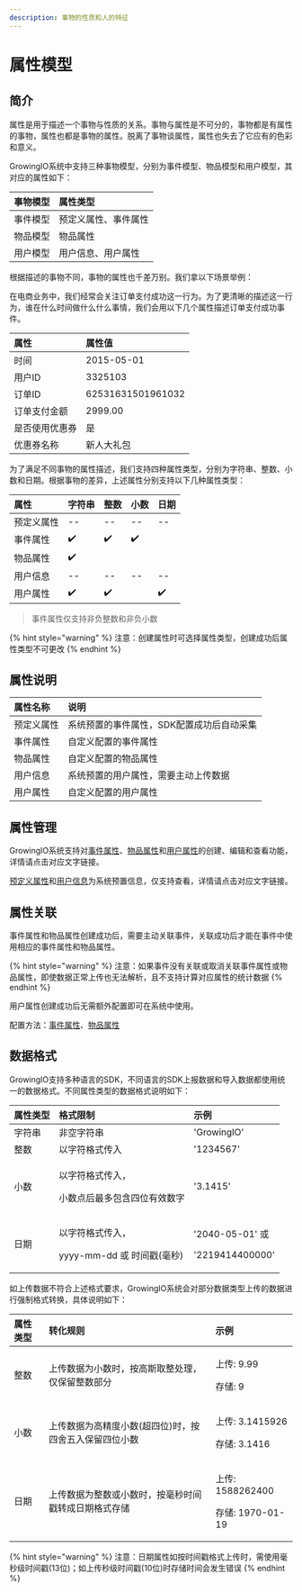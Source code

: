 ```yaml
---
description: 事物的性质和人的特征
---
```


# 属性模型

## 简介

属性是用于描述一个事物与性质的关系。事物与属性是不可分的，事物都是有属性的事物，属性也都是事物的属性。脱离了事物谈属性，属性也失去了它应有的色彩和意义。

GrowingIO系统中支持三种事物模型，分别为事件模型、物品模型和用户模型，其对应的属性如下：

| 事物模型 | 属性类型 |
| :--- | :--- |
| 事件模型 | 预定义属性、事件属性 |
| 物品模型 | 物品属性 |
| 用户模型 | 用户信息、用户属性 |

根据描述的事物不同，事物的属性也千差万别。我们拿以下场景举例：

在电商业务中，我们经常会关注订单支付成功这一行为。为了更清晰的描述这一行为，谁在什么时间做什么什么事情，我们会用以下几个属性描述订单支付成功事件。

| 属性 | 属性值 |
| :--- | :--- |
| 时间 | 2015-05-01 |
| 用户ID | 3325103 |
| 订单ID | 62531631501961032 |
| 订单支付金额 | 2999.00 |
| 是否使用优惠券 | 是 |
| 优惠券名称 | 新人大礼包 |

为了满足不同事物的属性描述，我们支持四种属性类型，分别为字符串、整数、小数和日期。根据事物的差异，上述属性分别支持以下几种属性类型：

| 属性 | 字符串 | 整数 | 小数 | 日期 |
| :--- | :--- | :--- | :--- | :--- |
| 预定义属性 | -- | -- | -- | -- |
| 事件属性 | ✔️ | ✔️ | ✔️ |  |
| 物品属性 | ✔️ |  |  |  |
| 用户信息 | -- | -- | -- | -- |
| 用户属性 | ✔️ | ✔️ |  | ✔️ |

> 事件属性仅支持非负整数和非负小数

{% hint style="warning" %}
注意：创建属性时可选择属性类型，创建成功后属性类型不可更改
{% endhint %}

## 属性说明

| 属性名称 | 说明 |
| :--- | :--- |
| 预定义属性 | 系统预置的事件属性，SDK配置成功后自动采集 |
| 事件属性 | 自定义配置的事件属性 |
| 物品属性 | 自定义配置的物品属性 |
| 用户信息 | 系统预置的用户属性，需要主动上传数据 |
| 用户属性 | 自定义配置的用户属性 |

## 属性管理

GrowingIO系统支持对[事件属性](../product-manual/customer-data-platform/data-center/property/event-property.md)、[物品属性](../product-manual/customer-data-platform/data-center/item/item-manage.md)和[用户属性](../product-manual/customer-data-platform/data-center/property/user-property/)的创建、编辑和查看功能，详情请点击对应文字链接。

[预定义属性](../product-manual/customer-data-platform/data-center/property/preset-property.md)和[用户信息](../product-manual/customer-data-platform/data-center/property/user-identification.md)为系统预置信息，仅支持查看，详情请点击对应文字链接。

## 属性关联

事件属性和物品属性创建成功后，需要主动关联事件，关联成功后才能在事件中使用相应的事件属性和物品属性。

{% hint style="warning" %}
注意：如果事件没有关联或取消关联事件属性或物品属性，即使数据正常上传也无法解析，且不支持计算对应属性的统计数据
{% endhint %}

用户属性创建成功后无需额外配置即可在系统中使用。

配置方法：[事件属性](../product-manual/customer-data-platform/data-center/event-management/manual.md#chuang-jian-shi-jian)、[物品属性](../product-manual/customer-data-platform/data-center/event-management/manual.md#chuang-jian-shi-jian)

## 数据格式

GrowingIO支持多种语言的SDK，不同语言的SDK上报数据和导入数据都使用统一的数据格式。不同属性类型的数据格式说明如下：

<table>
  <thead>
    <tr>
      <th style="text-align:left">&#x5C5E;&#x6027;&#x7C7B;&#x578B;</th>
      <th style="text-align:left">&#x683C;&#x5F0F;&#x9650;&#x5236;</th>
      <th style="text-align:left">&#x793A;&#x4F8B;</th>
    </tr>
  </thead>
  <tbody>
    <tr>
      <td style="text-align:left">&#x5B57;&#x7B26;&#x4E32;</td>
      <td style="text-align:left">&#x975E;&#x7A7A;&#x5B57;&#x7B26;&#x4E32;</td>
      <td style="text-align:left">&apos;GrowingIO&apos;</td>
    </tr>
    <tr>
      <td style="text-align:left">&#x6574;&#x6570;</td>
      <td style="text-align:left">&#x4EE5;&#x5B57;&#x7B26;&#x683C;&#x5F0F;&#x4F20;&#x5165;</td>
      <td style="text-align:left">&apos;1234567&apos;</td>
    </tr>
    <tr>
      <td style="text-align:left">&#x5C0F;&#x6570;</td>
      <td style="text-align:left">
        <p>&#x4EE5;&#x5B57;&#x7B26;&#x683C;&#x5F0F;&#x4F20;&#x5165;&#xFF0C;</p>
        <p>&#x5C0F;&#x6570;&#x70B9;&#x540E;&#x6700;&#x591A;&#x5305;&#x542B;&#x56DB;&#x4F4D;&#x6709;&#x6548;&#x6570;&#x5B57;</p>
      </td>
      <td style="text-align:left">&apos;3.1415&apos;</td>
    </tr>
    <tr>
      <td style="text-align:left">&#x65E5;&#x671F;</td>
      <td style="text-align:left">
        <p>&#x4EE5;&#x5B57;&#x7B26;&#x683C;&#x5F0F;&#x4F20;&#x5165;&#xFF0C;</p>
        <p>yyyy-mm-dd &#x6216; &#x65F6;&#x95F4;&#x6233;(&#x6BEB;&#x79D2;)</p>
      </td>
      <td style="text-align:left">
        <p>&apos;2040-05-01&apos; &#x6216;</p>
        <p>&apos;2219414400000&apos;</p>
      </td>
    </tr>
  </tbody>
</table>

如上传数据不符合上述格式要求，GrowingIO系统会对部分数据类型上传的数据进行强制格式转换，具体说明如下：

<table>
  <thead>
    <tr>
      <th style="text-align:left">&#x5C5E;&#x6027;&#x7C7B;&#x578B;</th>
      <th style="text-align:left">&#x8F6C;&#x5316;&#x89C4;&#x5219;</th>
      <th style="text-align:left">&#x793A;&#x4F8B;</th>
    </tr>
  </thead>
  <tbody>
    <tr>
      <td style="text-align:left">&#x6574;&#x6570;</td>
      <td style="text-align:left">&#x4E0A;&#x4F20;&#x6570;&#x636E;&#x4E3A;&#x5C0F;&#x6570;&#x65F6;&#xFF0C;&#x6309;&#x9AD8;&#x65AF;&#x53D6;&#x6574;&#x5904;&#x7406;&#xFF0C;&#x4EC5;&#x4FDD;&#x7559;&#x6574;&#x6570;&#x90E8;&#x5206;</td>
      <td
      style="text-align:left">
        <p>&#x4E0A;&#x4F20;: 9.99</p>
        <p>&#x5B58;&#x50A8;: 9</p>
        </td>
    </tr>
    <tr>
      <td style="text-align:left">&#x5C0F;&#x6570;</td>
      <td style="text-align:left">&#x4E0A;&#x4F20;&#x6570;&#x636E;&#x4E3A;&#x9AD8;&#x7CBE;&#x5EA6;&#x5C0F;&#x6570;(&#x8D85;&#x56DB;&#x4F4D;)&#x65F6;&#xFF0C;&#x6309;&#x56DB;&#x820D;&#x4E94;&#x5165;&#x4FDD;&#x7559;&#x56DB;&#x4F4D;&#x5C0F;&#x6570;</td>
      <td
      style="text-align:left">
        <p>&#x4E0A;&#x4F20;: 3.1415926</p>
        <p>&#x5B58;&#x50A8;: 3.1416</p>
        </td>
    </tr>
    <tr>
      <td style="text-align:left">&#x65E5;&#x671F;</td>
      <td style="text-align:left">&#x4E0A;&#x4F20;&#x6570;&#x636E;&#x4E3A;&#x6574;&#x6570;&#x6216;&#x5C0F;&#x6570;&#x65F6;&#xFF0C;&#x6309;&#x6BEB;&#x79D2;&#x65F6;&#x95F4;&#x6233;&#x8F6C;&#x6210;&#x65E5;&#x671F;&#x683C;&#x5F0F;&#x5B58;&#x50A8;</td>
      <td
      style="text-align:left">
        <p>&#x4E0A;&#x4F20;: 1588262400</p>
        <p>&#x5B58;&#x50A8;: 1970-01-19</p>
        </td>
    </tr>
  </tbody>
</table>

{% hint style="warning" %}
注意：日期属性如按时间戳格式上传时，需使用毫秒级时间戳\(13位\)；如上传秒级时间戳\(10位\)时存储时间会发生错误
{% endhint %}

